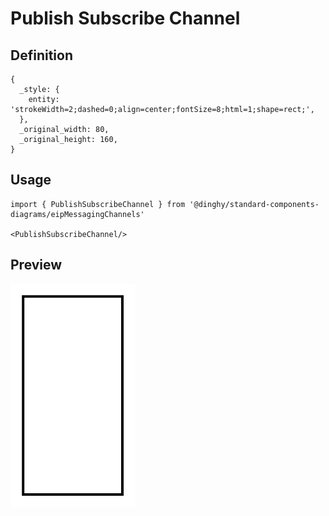 # Publish Subscribe Channel

## Definition

```
{
  _style: { 
    entity: 'strokeWidth=2;dashed=0;align=center;fontSize=8;html=1;shape=rect;',
  },
  _original_width: 80,
  _original_height: 160,
}
```

## Usage

```
import { PublishSubscribeChannel } from '@dinghy/standard-components-diagrams/eipMessagingChannels'

<PublishSubscribeChannel/>
```

## Preview

<img src="./publish-subscribe-channel.png" width="200"/>
